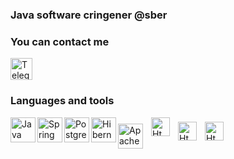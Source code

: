 ### Java software cringener @sber

### You can contact me

<a href="https://t.me/ssskyfall"><img alt="Telegram" width=35px src="https://cdn.cdnlogo.com/logos/t/57/telegram-2019.svg"></a>

### Languages and tools

<img align="left" alt="Java"    width="40px" src="https://cdn.jsdelivr.net/gh/devicons/devicon/icons/java/java-original-wordmark.svg" />
<img align="left" alt="Spring"  width="40px" src="https://cdn.jsdelivr.net/gh/devicons/devicon/icons/spring/spring-original-wordmark.svg" />
<img align="left" alt="PostgreSQL"  width="40px" src="https://cdn.jsdelivr.net/gh/devicons/devicon/icons/postgresql/postgresql-original-wordmark.svg" />
<img align="left" alt="Hibernate"  width="40px" src="https://cdn.cdnlogo.com/logos/h/52/hibernate.svg" />
<img align="left" alt="Apache"  width="40px" style="margin-top:10px " src="https://cdn.cdnlogo.com/logos/a/25/apache.svg" />
<img align="left" alt="Html"  width="30px" style="margin-left: 10px" src="https://cdn.cdnlogo.com/logos/h/90/html-5.svg" />
<img align="left" alt="Html"  width="30px" style="margin-left: 10px;margin-top: 7px"  src="https://cdn.cdnlogo.com/logos/c/18/css.svg" />
<img align="left" alt="Html"  width="30px" style="margin-left: 10px;margin-top: 7px"  src="https://cdn.cdnlogo.com/logos/j/44/javascript.svg" />
















<!--
**skfl/skfl** is a ✨ _special_ ✨ repository because its `README.md` (this file) appears on your GitHub profile.

Here are some ideas to get you started:


- 🔭 I’m currently working on ...
- 🌱 I’m currently learning ...
- 👯 I’m looking to collaborate on ...
- 🤔 I’m looking for help with ...
- 💬 Ask me about ...
- 📫 How to reach me: ...
- 😄 Pronouns: ...
- ⚡ Fun fact: ...
-->
